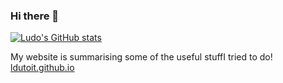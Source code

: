 ### Hi there 👋

[![Ludo's GitHub stats](https://github-readme-stats.vercel.app/api?username=ldutoit)](https://github.com/anuraghazra/github-readme-stats)

My website is summarising some of the useful stuffI tried to do! [ldutoit.github.io](ldutoit.github.io)
<!--
**ldutoit/ldutoit** is a ✨ _special_ ✨ repository because its `README.md` (this file) appears on your GitHub profile.

Here are some ideas to get you started:

- 🔭 I’m currently working on ...
- 🌱 I’m currently learning ...
- 👯 I’m looking to collaborate on ...
- 🤔 I’m looking for help with ...
- 💬 Ask me about ...
- 📫 How to reach me: ...
- 😄 Pronouns: ...
- ⚡ Fun fact: ...
-->
